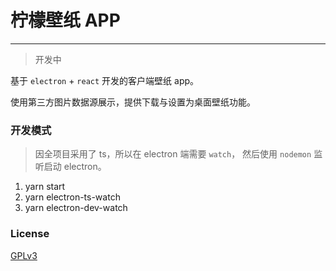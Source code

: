 # 柠檬壁纸 APP
---

> 开发中

基于 `electron` + `react` 开发的客户端壁纸 app。

使用第三方图片数据源展示，提供下载与设置为桌面壁纸功能。

### 开发模式

> 因全项目采用了 ts，所以在 electron 端需要 `watch`， 然后使用 `nodemon` 监听启动 electron。

1. yarn start
2. yarn electron-ts-watch 
3. yarn electron-dev-watch
   
### License
[GPLv3](https://www.gnu.org/licenses/gpl-3.0.zh-cn.html)